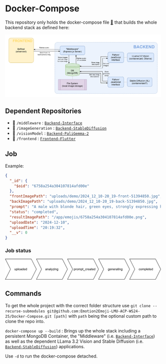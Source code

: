 # Docker-Compose

This repository only holds the docker-compose file [📄](compose.yaml) that builds the whole backend stack as defined here:

![Image of the whole infrastructure](infrastructure.svg)

## Dependent Repositories

- 📂 `/middleware` : [`Backend-Interface`](https://github.com/Emotion2Emoji-LMU-ACP-WS24-25/Backend-Interface)
- 📂 `/imageGeneration` : [`Backend-StableDiffusion`](https://github.com/Emotion2Emoji-LMU-ACP-WS24-25/Backend-StableDiffusion)
- 📂 `/visionModel` : [`Backend-PaliGemma-2`](https://github.com/Emotion2Emoji-LMU-ACP-WS24-25/Backend-PaliGemma-2)
- 📂 `/frontend` : [`Frontend-Flutter`](https://github.com/Emotion2Emoji-LMU-ACP-WS24-25/Frontend-Flutter)


## Job
Example:
```json
{
  "_id": {
    "$oid": "6758a254a304107814afd00e"
  },
  "frontImagePath": "uploads/demo/2024_12_10-20_19-front-51394850.jpg",
  "backImagePath": "uploads/demo/2024_12_10-20_19-back-51394850.jpg",
  "prompt": "A male with blonde hair, green eyes, strongly expressing happy emotion, wearing a balck shirt, a rocky cliff with grass growing out of it in the background, icon emoji",
  "status": "completed",
  "resultImagePath": "/app/emojis/6758a254a304107814afd00e.png",
  "uploadDate": "2024-12-10",
  "uploadTime": "20:19:32",
  "__v": 0
}
```

### Job status
![Image of the whole infrastructure](status.svg)

## Commands

To get the whole project with the correct folder structure use `git clone --recurse-submodules git@github.com:Emotion2Emoji-LMU-ACP-WS24-25/Docker-Compose.git [path]` with `path` being the optional custom path to clone the repo into.

`docker-compose up --build` : Brings up the whole stack including a persistent MongoDB Container, the "Middleware" (i.e. [`Backend-Interface`](https://github.com/Emotion2Emoji-LMU-ACP-WS24-25/Backend-Interface)) as well as the dependent LLama 3.2 Vision and Stable Diffusion (i.e. [`Backend-StableDiffusion`](https://github.com/Emotion2Emoji-LMU-ACP-WS24-25/Backend-StableDiffusion)) applications.

Use `-d` to run the docker-compose detached.
